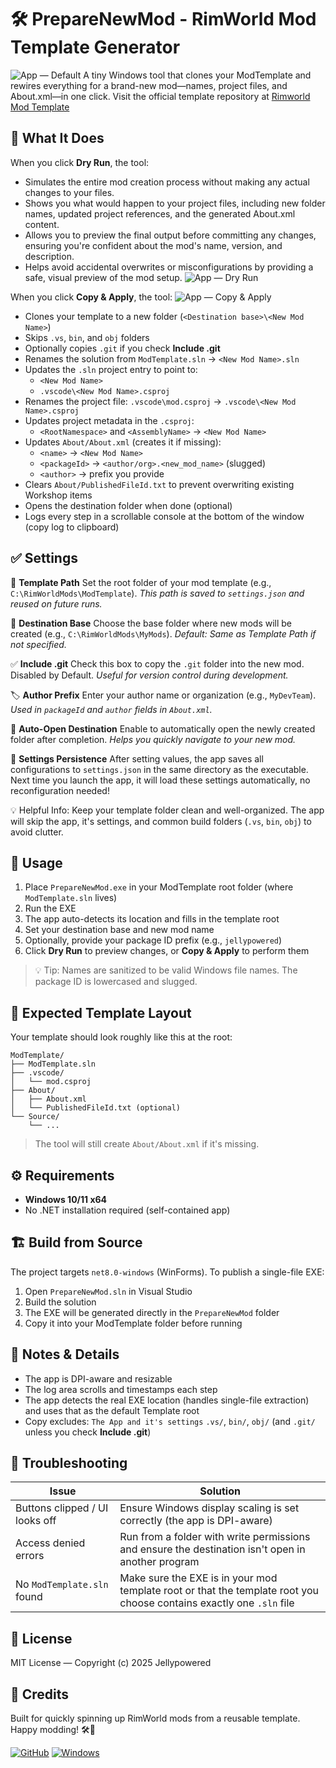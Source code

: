 ﻿# 🛠️ PrepareNewMod - RimWorld Mod Template Generator

![App — Default](App%20Default.png)
A tiny Windows tool that clones your ModTemplate and rewires everything for a brand-new mod—names, project files, and About.xml—in one click. Visit the official template repository at [Rimworld Mod Template](https://github.com/Rimworld-Mods/Template)

## 🚀 What It Does

When you click **Dry Run**, the tool:

- Simulates the entire mod creation process without making any actual changes to your files.
- Shows you what would happen to your project files, including new folder names, updated project references, and the generated About.xml content.
- Allows you to preview the final output before committing any changes, ensuring you're confident about the mod's name, version, and description.
- Helps avoid accidental overwrites or misconfigurations by providing a safe, visual preview of the mod setup.
  ![App — Dry Run](App%20Screenshot%20Dry%20Run.png)

When you click **Copy & Apply**, the tool:
![App — Copy & Apply](App%20Screenshot%20Copy%20and%20Apply.png)

- Clones your template to a new folder (`<Destination base>\<New Mod Name>`)
- Skips `.vs`, `bin`, and `obj` folders
- Optionally copies `.git` if you check **Include .git**
- Renames the solution from `ModTemplate.sln` → `<New Mod Name>.sln`
- Updates the `.sln` project entry to point to:
  - `<New Mod Name>`
  - `.vscode\<New Mod Name>.csproj`
- Renames the project file: `.vscode\mod.csproj` → `.vscode\<New Mod Name>.csproj`
- Updates project metadata in the `.csproj`:
  - `<RootNamespace>` and `<AssemblyName>` → `<New Mod Name>`
- Updates `About/About.xml` (creates it if missing):
  - `<name>` → `<New Mod Name>`
  - `<packageId>` → `<author/org>.<new_mod_name>` (slugged)
  - `<author>` → prefix you provide
- Clears `About/PublishedFileId.txt` to prevent overwriting existing Workshop items
- Opens the destination folder when done (optional)
- Logs every step in a scrollable console at the bottom of the window (copy log to clipboard)

## ✅ Settings

🔧 **Template Path**
Set the root folder of your mod template (e.g., `C:\RimWorldMods\ModTemplate`).
_This path is saved to `settings.json` and reused on future runs._

📁 **Destination Base**
Choose the base folder where new mods will be created (e.g., `C:\RimWorldMods\MyMods`).
_Default: Same as Template Path if not specified._

✅ **Include .git**
Check this box to copy the `.git` folder into the new mod. Disabled by Default.
_Useful for version control during development._

🏷️ **Author Prefix**
Enter your author name or organization (e.g., `MyDevTeam`).
_Used in `packageId` and `author` fields in `About.xml`._

📌 **Auto-Open Destination**
Enable to automatically open the newly created folder after completion.
_Helps you quickly navigate to your new mod._

💾 **Settings Persistence**
After setting values, the app saves all configurations to `settings.json` in the same directory as the executable.
Next time you launch the app, it will load these settings automatically, no reconfiguration needed!

💡 Helpful Info:
Keep your template folder clean and well-organized. The app will skip the app, it's settings, and common build folders (`.vs`, `bin`, `obj`) to avoid clutter.

## 🔧 Usage

1. Place `PrepareNewMod.exe` in your ModTemplate root folder (where `ModTemplate.sln` lives)
2. Run the EXE
3. The app auto-detects its location and fills in the template root
4. Set your destination base and new mod name
5. Optionally, provide your package ID prefix (e.g., `jellypowered`)
6. Click **Dry Run** to preview changes, or **Copy & Apply** to perform them

> 💡 Tip: Names are sanitized to be valid Windows file names. The package ID is lowercased and slugged.

## 📂 Expected Template Layout

Your template should look roughly like this at the root:

```
ModTemplate/
├── ModTemplate.sln
├── .vscode/
│   └── mod.csproj
├── About/
│   ├── About.xml
│   └── PublishedFileId.txt (optional)
└── Source/
    └── ...
```

> The tool will still create `About/About.xml` if it's missing.

## ⚙️ Requirements

- **Windows 10/11 x64**
- No .NET installation required (self-contained app)

## 🏗️ Build from Source

The project targets `net8.0-windows` (WinForms). To publish a single-file EXE:

1. Open `PrepareNewMod.sln` in Visual Studio
2. Build the solution
3. The EXE will be generated directly in the `PrepareNewMod` folder
4. Copy it into your ModTemplate folder before running

## 📝 Notes & Details

- The app is DPI-aware and resizable
- The log area scrolls and timestamps each step
- The app detects the real EXE location (handles single-file extraction) and uses that as the default Template root
- Copy excludes: `The App and it's settings` `.vs/`, `bin/`, `obj/` (and `.git/` unless you check **Include .git**)

## 🚨 Troubleshooting

| Issue                          | Solution                                                                                                             |
| ------------------------------ | -------------------------------------------------------------------------------------------------------------------- |
| Buttons clipped / UI looks off | Ensure Windows display scaling is set correctly (the app is DPI-aware)                                               |
| Access denied errors           | Run from a folder with write permissions and ensure the destination isn't open in another program                    |
| No `ModTemplate.sln` found     | Make sure the EXE is in your mod template root or that the template root you choose contains exactly one `.sln` file |

## 📄 License

MIT License — Copyright (c) 2025 Jellypowered

## 🙌 Credits

Built for quickly spinning up RimWorld mods from a reusable template. Happy modding! 🛠️💙

[![GitHub](https://img.shields.io/badge/github-121212?style=for-the-badge&logo=github&logoColor=white)](https://github.com/jellypowered/preparenewmod)
[![Windows](https://img.shields.io/badge/windows-121212?style=for-the-badge&logo=windows&logoColor=white)](https://github.com/jellypowered/preparenewmod)
